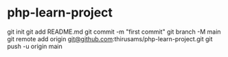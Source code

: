 # php-learn-project
git init
git add README.md
git commit -m "first commit"
git branch -M main
git remote add origin git@github.com:thirusams/php-learn-project.git
git push -u origin main
